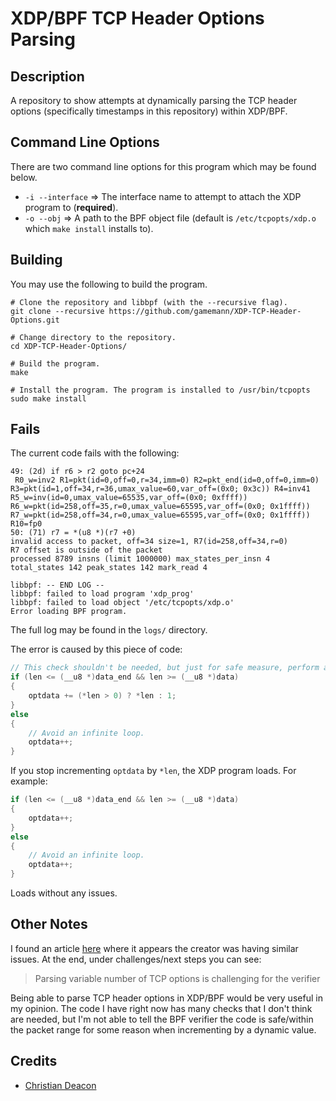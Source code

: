 # XDP/BPF TCP Header Options Parsing
## Description
A repository to show attempts at dynamically parsing the TCP header options (specifically timestamps in this repository) within XDP/BPF.

## Command Line Options
There are two command line options for this program which may be found below.

* `-i --interface` => The interface name to attempt to attach the XDP program to (**required**).
* `-o --obj` => A path to the BPF object file (default is `/etc/tcpopts/xdp.o` which `make install` installs to).

## Building
You may use the following to build the program.

```
# Clone the repository and libbpf (with the --recursive flag).
git clone --recursive https://github.com/gamemann/XDP-TCP-Header-Options.git

# Change directory to the repository.
cd XDP-TCP-Header-Options/

# Build the program.
make

# Install the program. The program is installed to /usr/bin/tcpopts
sudo make install
```

## Fails
The current code fails with the following:

```
49: (2d) if r6 > r2 goto pc+24
 R0_w=inv2 R1=pkt(id=0,off=0,r=34,imm=0) R2=pkt_end(id=0,off=0,imm=0) R3=pkt(id=1,off=34,r=36,umax_value=60,var_off=(0x0; 0x3c)) R4=inv41 R5_w=inv(id=0,umax_value=65535,var_off=(0x0; 0xffff)) R6_w=pkt(id=258,off=35,r=0,umax_value=65595,var_off=(0x0; 0x1ffff)) R7_w=pkt(id=258,off=34,r=0,umax_value=65595,var_off=(0x0; 0x1ffff)) R10=fp0
50: (71) r7 = *(u8 *)(r7 +0)
invalid access to packet, off=34 size=1, R7(id=258,off=34,r=0)
R7 offset is outside of the packet
processed 8789 insns (limit 1000000) max_states_per_insn 4 total_states 142 peak_states 142 mark_read 4

libbpf: -- END LOG --
libbpf: failed to load program 'xdp_prog'
libbpf: failed to load object '/etc/tcpopts/xdp.o'
Error loading BPF program.
```

The full log may be found in the `logs/` directory.

The error is caused by this piece of code:

```C
// This check shouldn't be needed, but just for safe measure, perform another check before incrementing optdata by the option's length.
if (len <= (__u8 *)data_end && len >= (__u8 *)data)
{
    optdata += (*len > 0) ? *len : 1;
}
else
{
    // Avoid an infinite loop.
    optdata++;
}
```

If you stop incrementing `optdata` by `*len`, the XDP program loads. For example:

```C
if (len <= (__u8 *)data_end && len >= (__u8 *)data)
{
    optdata++;
}
else
{
    // Avoid an infinite loop.
    optdata++;
}
```

Loads without any issues.

## Other Notes
I found an article [here](https://legacy.netdevconf.info/0x14/pub/slides/50/Issuing%20SYN%20Cookies%20in%20XDP.pdf) where it appears the creator was having similar issues. At the end, under challenges/next steps you can see:

> Parsing variable number of TCP options is challenging for the verifier

Being able to parse TCP header options in XDP/BPF would be very useful in my opinion. The code I have right now has many checks that I don't think are needed, but I'm not able to tell the BPF verifier the code is safe/within the packet range for some reason when incrementing by a dynamic value.

## Credits
* [Christian Deacon](https://github.com/gamemann)
